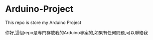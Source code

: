 # Arduino-Project

This repo is store my Arduino Project

你好,這個repo是專門存放我的Arduino專案的,如果有任何問題,可以聯絡我



